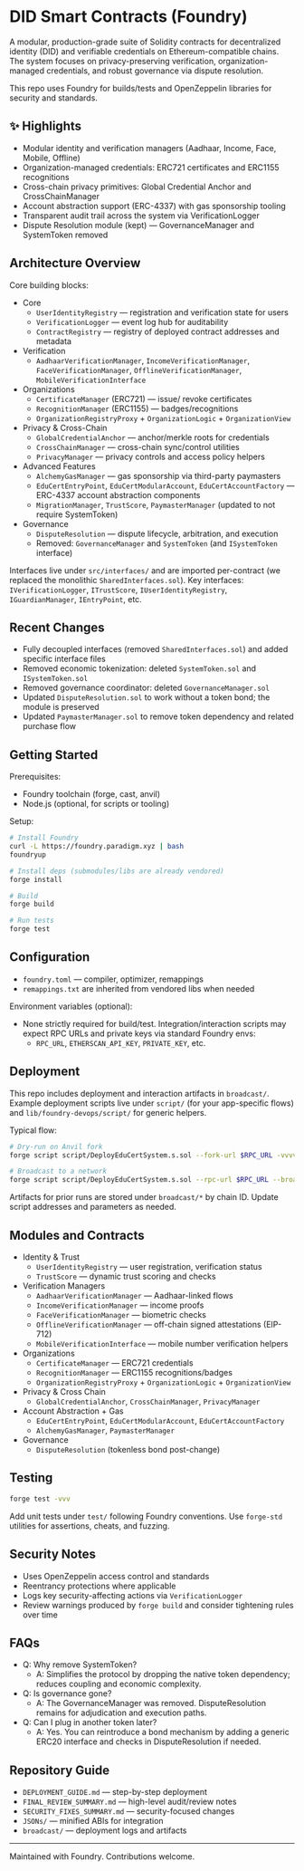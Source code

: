 # DID Smart Contracts (Foundry)

A modular, production-grade suite of Solidity contracts for decentralized identity (DID) and verifiable credentials on Ethereum-compatible chains. The system focuses on privacy-preserving verification, organization-managed credentials, and robust governance via dispute resolution.

This repo uses Foundry for builds/tests and OpenZeppelin libraries for security and standards.

## ✨ Highlights
- Modular identity and verification managers (Aadhaar, Income, Face, Mobile, Offline)
- Organization-managed credentials: ERC721 certificates and ERC1155 recognitions
- Cross-chain privacy primitives: Global Credential Anchor and CrossChainManager
- Account abstraction support (ERC-4337) with gas sponsorship tooling
- Transparent audit trail across the system via VerificationLogger
- Dispute Resolution module (kept) — GovernanceManager and SystemToken removed

## Architecture Overview

Core building blocks:
- Core
  - `UserIdentityRegistry` — registration and verification state for users
  - `VerificationLogger` — event log hub for auditability
  - `ContractRegistry` — registry of deployed contract addresses and metadata
- Verification
  - `AadhaarVerificationManager`, `IncomeVerificationManager`, `FaceVerificationManager`, `OfflineVerificationManager`, `MobileVerificationInterface`
- Organizations
  - `CertificateManager` (ERC721) — issue/ revoke certificates
  - `RecognitionManager` (ERC1155) — badges/recognitions
  - `OrganizationRegistryProxy` + `OrganizationLogic` + `OrganizationView`
- Privacy & Cross-Chain
  - `GlobalCredentialAnchor` — anchor/merkle roots for credentials
  - `CrossChainManager` — cross-chain sync/control utilities
  - `PrivacyManager` — privacy controls and access policy helpers
- Advanced Features
  - `AlchemyGasManager` — gas sponsorship via third-party paymasters
  - `EduCertEntryPoint`, `EduCertModularAccount`, `EduCertAccountFactory` — ERC-4337 account abstraction components
  - `MigrationManager`, `TrustScore`, `PaymasterManager` (updated to not require SystemToken)
- Governance
  - `DisputeResolution` — dispute lifecycle, arbitration, and execution
  - Removed: `GovernanceManager` and `SystemToken` (and `ISystemToken` interface)

Interfaces live under `src/interfaces/` and are imported per-contract (we replaced the monolithic `SharedInterfaces.sol`). Key interfaces: `IVerificationLogger`, `ITrustScore`, `IUserIdentityRegistry`, `IGuardianManager`, `IEntryPoint`, etc.

## Recent Changes
- Fully decoupled interfaces (removed `SharedInterfaces.sol`) and added specific interface files
- Removed economic tokenization: deleted `SystemToken.sol` and `ISystemToken.sol`
- Removed governance coordinator: deleted `GovernanceManager.sol`
- Updated `DisputeResolution.sol` to work without a token bond; the module is preserved
- Updated `PaymasterManager.sol` to remove token dependency and related purchase flow

## Getting Started

Prerequisites:
- Foundry toolchain (forge, cast, anvil)
- Node.js (optional, for scripts or tooling)

Setup:
```bash
# Install Foundry
curl -L https://foundry.paradigm.xyz | bash
foundryup

# Install deps (submodules/libs are already vendored)
forge install

# Build
forge build

# Run tests
forge test
```

## Configuration
- `foundry.toml` — compiler, optimizer, remappings
- `remappings.txt` are inherited from vendored libs when needed

Environment variables (optional):
- None strictly required for build/test. Integration/interaction scripts may expect RPC URLs and private keys via standard Foundry envs:
  - `RPC_URL`, `ETHERSCAN_API_KEY`, `PRIVATE_KEY`, etc.

## Deployment
This repo includes deployment and interaction artifacts in `broadcast/`. Example deployment scripts live under `script/` (for your app-specific flows) and `lib/foundry-devops/script/` for generic helpers.

Typical flow:
```bash
# Dry-run on Anvil fork
forge script script/DeployEduCertSystem.s.sol --fork-url $RPC_URL -vvvv

# Broadcast to a network
forge script script/DeployEduCertSystem.s.sol --rpc-url $RPC_URL --broadcast --verify -vvvv
```

Artifacts for prior runs are stored under `broadcast/*` by chain ID. Update script addresses and parameters as needed.

## Modules and Contracts
- Identity & Trust
  - `UserIdentityRegistry` — user registration, verification status
  - `TrustScore` — dynamic trust scoring and checks
- Verification Managers
  - `AadhaarVerificationManager` — Aadhaar-linked flows
  - `IncomeVerificationManager` — income proofs
  - `FaceVerificationManager` — biometric checks
  - `OfflineVerificationManager` — off-chain signed attestations (EIP-712)
  - `MobileVerificationInterface` — mobile number verification helpers
- Organizations
  - `CertificateManager` — ERC721 credentials
  - `RecognitionManager` — ERC1155 recognitions/badges
  - `OrganizationRegistryProxy` + `OrganizationLogic` + `OrganizationView`
- Privacy & Cross Chain
  - `GlobalCredentialAnchor`, `CrossChainManager`, `PrivacyManager`
- Account Abstraction + Gas
  - `EduCertEntryPoint`, `EduCertModularAccount`, `EduCertAccountFactory`
  - `AlchemyGasManager`, `PaymasterManager`
- Governance
  - `DisputeResolution` (tokenless bond post-change)

## Testing
```bash
forge test -vvv
```
Add unit tests under `test/` following Foundry conventions. Use `forge-std` utilities for assertions, cheats, and fuzzing.

## Security Notes
- Uses OpenZeppelin access control and standards
- Reentrancy protections where applicable
- Logs key security-affecting actions via `VerificationLogger`
- Review warnings produced by `forge build` and consider tightening rules over time

## FAQs
- Q: Why remove SystemToken?
  - A: Simplifies the protocol by dropping the native token dependency; reduces coupling and economic complexity.
- Q: Is governance gone?
  - A: The GovernanceManager was removed. DisputeResolution remains for adjudication and execution paths.
- Q: Can I plug in another token later?
  - A: Yes. You can reintroduce a bond mechanism by adding a generic ERC20 interface and checks in DisputeResolution if needed.

## Repository Guide
- `DEPLOYMENT_GUIDE.md` — step-by-step deployment
- `FINAL_REVIEW_SUMMARY.md` — high-level audit/review notes
- `SECURITY_FIXES_SUMMARY.md` — security-focused changes
- `JSONs/` — minified ABIs for integration
- `broadcast/` — deployment logs and artifacts

---
Maintained with Foundry. Contributions welcome.

